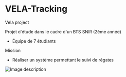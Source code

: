 # VELA-Tracking
Vela project

Projet d'étude dans le cadre d'un BTS SNIR (2ème année)
- Équipe de 7 étudiants

Mission
- Réaliser un système permettant le suivi de régates

![Image description](https://i.imgur.com/jAZrfeO.png?1)
